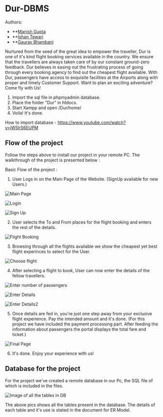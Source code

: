 # Dur-DBMS

Authors:
* **[Manish Gupta](https://github.com/M0315G)
* **[Ishan Tewari](https://github.com/Ishan-Tewari)
* **[Gaurav Bhambani]()

Nurtured from the seed of the great idea to empower the traveller, Dur is one of it's kind flight booking services available in the country. We ensure that the travellers are always taken care of by our constant ground-zero feedback. Dur believes in easing out the frustrating process of going through every booking agency to find out the cheapest flight available. With Dur, passengers have access to exquisite facilities at the Airports along with proper and timely Customer Support. Want to plan an exciting adventure? Come fly with Us!

1. Import the sql file in phpmyadmin database.
2. Place the folder "Dur" in htdocs.
3. Start Xampp and open /Dur/home/
4. Voila! It's done.

How to import database - https://www.youtube.com/watch?v=jW5lrS6EUPM

## Flow of the project

Follow the steps above to install our project in your remote PC.
The walkthrough of the project is presented below :

Basic Flow of the project :
1. User Logs in on the Main Page of the Website. (SignUp available for new Users.)

![Main Page](/ReadmeImages/home.png)

![Login](/ReadmeImages/login.png)

![Sign Up](/ReadmeImages/sign%20up.png)
  
2. User selects the To and From places for the flight booking and enters the rest of the details.

![Flight Booking](/ReadmeImages/bookingPage.png)

3. Browsing through all the flights available we show the cheapest yet best flight experinces to select for the User.

![Choose flight](/ReadmeImages/listOfFlights.png)

4. After selecting a flight to book, User can now enter the details of the fellow travellers.

![Enter number of passengers](/ReadmeImages/numOfPassengers.png)

![Enter Details](/ReadmeImages/passengerDetails.png)

![Enter Details2](/ReadmeImages/passengerDetails2.png)

5. Once details are fed in, you're just one step away from your exclusive flight experience. Pay the intended amount and it's done. (For this project we have included the payment processing part. After feeding the information about passengers the portal displays the total fare and ticket.)

![Final Page](/ReadmeImages/bookingConfirmed.png)

6. It's done. Enjoy your experience with us!


## Database for the project

For the project we've created a remote database in our Pc, the SQL file of which is included in the files.

![Image of all the tables in DB](/ReadmeImages/dbTables.png)

The above pics shows all the tables present in the database.
The details of each table and it's use is stated in the document for ER Model.

